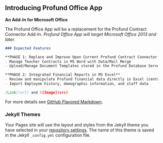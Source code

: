 ## Introducing Profund Office App

**An Add-In for Microsoft Office**

The Profund Office App will be a replacement for the Profund Contract Connector Add-In. _Profund Office App will target Microsoft Office 2013 and later._

```markdown
### Expected Features

**PHASE 1: Replace and Improve Upon Current Profund Contract Connector Functionality in MS Word**
- Manage Teacher Contracts in MS Word with Data/Mail Merge
- Upload/Manage Document Templates stored in the Profund Database Server

**PHASE 2: Integrated Financial Reports in MS Excel**
- Review and manipulate Profund financial data directly in Excel (central office adminstrators only)
- Import Employee history, demographic information, and staff data

[Link](url) and ![Image](src)
```

For more details see [GitHub Flavored Markdown](https://guides.github.com/features/mastering-markdown/).

### Jekyll Themes

Your Pages site will use the layout and styles from the Jekyll theme you have selected in your [repository settings](https://github.com/profundbits/home/settings). The name of this theme is saved in the Jekyll `_config.yml` configuration file.

